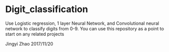 # Digit_classification
Use Logistic regression, 1 layer Neural Network, and Convolutional neural network to classify digits from 0-9. You can use this repository as a point to start on any related projects

Jingyi Zhao
2017/11/20
